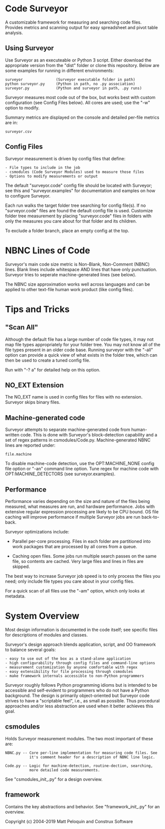 
# Code Surveyor
A customizable framework for measuring and searching code files.
Provides metrics and scanning output for easy spreadsheet and pivot table analysis.

## Using Surveyor
Use Surveyor as an executeable or Python 3 script. 
Either download the appropriate version from the "dist" folder or clone this repository.
Below are some examples for running in different environments: 

    surveyor               (Surveyor executable folder in path)
    python surveyor.py     (Python in path, no .py association)
    surveyor.py            (Python and surveyor in path, .py runs)

Surveyor measures most code out of the box, but works best with custom configuration (see Config Files below).
All cores are used; use the "-w" option to modify. 

Summary metrics are displayed on the console and detailed per-file metrics are in:

    surveyor.csv

## Config Files
Surveyor measurement is driven by config files that define:

    - File types to include in the job
    - csmodules (Code Surveyor Modules) used to measure those files
    - Options to modify measurements or output

The default "surveyor.code" config file should be located with Surveyor; see this and "surveyor.examples" for documentation and eamples on how to configure Surveyor.

Each run walks the target folder tree searching for config
file(s). If no "surveyor.code" files are found the default config file is used.
Customize folder tree measurement by placing "surveyor.code" files in folders with only the measures you care about for that folder and its children. 

To exclude a folder branch, place an empty config at the top.

# NBNC Lines of Code
Surveyor's main code size metric is Non-Blank, Non-Comment (NBNC) lines. Blank lines include whitespace AND lines that have only punctuation. 
Surveyor tries to seperate machine-generated lines (see below).

The NBNC size approximation works well across languages and can be applied to other text-file human work product (like config files).

# Tips and Tricks

## "Scan All"
Although the default file has a large number of code file types, it may not map file types appropriately for your folder tree. You may not know all of the file types present in an older code base. 
Running surveyor with the "-all" option can provide a quick view of what exists in the folder tree, which can then be used to create a tuned config file.

Run with "-? a" for detailed help on this option.

## NO_EXT Extension
The NO_EXT name is used in config files for files with no extension. Surveyor skips binary files.

## Machine-generated code
Surveyor attempts to separate machine-generated code from human-written code.
This is done with Surveyor's block-detection capability and a set of regex patterns in csmodules/Code.py.
Machine-generated NBNC lines are reported under:

    file.machine

To disable machine-code detection, use the OPT:MACHINE_NONE
config file option or "-an" command line option. 
Tune regex for machine code with OPT:MACHINE_DETECTORS (see surveyor.examples).

## Performance
Performance varies depending on the size and nature of the files being measured, what measures are run, and hardware performance.
Jobs with extensive regular expression processing are likely to be CPU bound.
OS file caching will improve performance if multiple Surveyor jobs are run back-to-back. 

Surveyor optimizations include:

 - Parallel per-core processing. Files in each folder are partitioned into 
    work packages that are processed by all cores from a queue. 

 - Caching open files. Some jobs run multiple search passes on the same file,
    so contents are cached. Very large files and lines in files are skipped.

The best way to increase Surveyor job speed is to only process the files you need; only include file types you care about in your config files.

For a quick scan of all files use the "-am" option, which only looks at metadata.

# System Overview
Most design information is documented in the code itself; see specific files for descriptions of modules and classes.

Surveyor's design approach blends application, script, and OO framework to balance several goals:

    - easy to use out of the box as a stand-alone application
    - high configurability through config files and command-line options
    - measurement customization by anyone comfortable with regex
    - easy extensibility for file processing through csmodules
    - make framework internals accessible to non-Python programmers

Surveyor roughly follows Python programming idioms but is intended to be accessible and self-evident to programmers who do not have a Python background.
The design is primarily object-oriented but Surveyor code strives to have a "scriptable feel", i.e., as small as possible. 
Thus procedural approaches and/or less abstraction are used when it better achieves this goal.

## csmodules
Holds Surveyor measurement modules. The two most important of these are:

    NBNC.py -- Core per-line implementation for measuring code files. See
               it's comment header for a description of NBNC line logic.

    Code.py -- Logic for machine-detection, routine-dection, searching,
               more detailed code measurements.

See "csmodules\__init__.py" for a design overview.

## framework
Contains the key abstractions and behavior.
See "framework\__init__.py" for an overview.

Copyright (c) 2004-2019 Matt Peloquin and Construx Software
